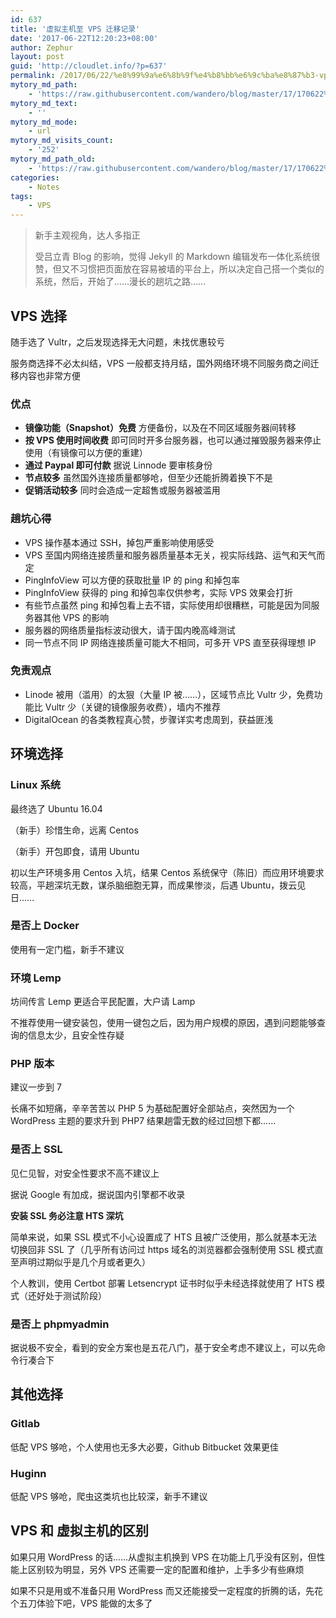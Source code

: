 ```yaml
---
id: 637
title: '虚拟主机至 VPS 迁移记录'
date: '2017-06-22T12:20:23+08:00'
author: Zephur
layout: post
guid: 'http://cloudlet.info/?p=637'
permalink: /2017/06/22/%e8%99%9a%e6%8b%9f%e4%b8%bb%e6%9c%ba%e8%87%b3-vps-%e8%bf%81%e7%a7%bb%e8%ae%b0%e5%bd%95/
mytory_md_path:
    - 'https://raw.githubusercontent.com/wandero/blog/master/17/170622%20%E8%99%9A%E6%8B%9F%E4%B8%BB%E6%9C%BA%E8%87%B3%20VPS%20%E8%BF%81%E7%A7%BB%E8%AE%B0%E5%BD%95.md'
mytory_md_text:
    - ''
mytory_md_mode:
    - url
mytory_md_visits_count:
    - '252'
mytory_md_path_old:
    - 'https://raw.githubusercontent.com/wandero/blog/master/17/170622%20%E8%99%9A%E6%8B%9F%E4%B8%BB%E6%9C%BA%E8%87%B3%20VPS%20%E8%BF%81%E7%A7%BB%E8%AE%B0%E5%BD%95.md'
categories:
    - Notes
tags:
    - VPS
---
```


> 新手主观视角，达人多指正
> 
> 受吕立青 Blog 的影响，觉得 Jekyll 的 Markdown 编辑发布一体化系统很赞，但又不习惯把页面放在容易被墙的平台上，所以决定自己搭一个类似的系统，然后，开始了……漫长的趟坑之路……

<!-- more -->

## VPS 选择

随手选了 Vultr，之后发现选择无大问题，未找优惠较亏

服务商选择不必太纠结，VPS 一般都支持月结，国外网络环境不同服务商之间迁移内容也非常方便

### 优点

- **镜像功能（Snapshot）免费** 方便备份，以及在不同区域服务器间转移
- **按 VPS 使用时间收费** 即可同时开多台服务器，也可以通过摧毁服务器来停止使用（有镜像可以方便的重建）
- **通过 Paypal 即可付款** 据说 Linnode 要审核身份
- **节点较多** 虽然国外连接质量都够呛，但至少还能折腾着换下不是
- **促销活动较多** 同时会造成一定超售或服务器被滥用

### 趟坑心得

- VPS 操作基本通过 SSH，掉包严重影响使用感受
- VPS 至国内网络连接质量和服务器质量基本无关，视实际线路、运气和天气而定
- PingInfoView 可以方便的获取批量 IP 的 ping 和掉包率
- PingInfoView 获得的 ping 和掉包率仅供参考，实际 VPS 效果会打折
- 有些节点虽然 ping 和掉包看上去不错，实际使用却很糟糕，可能是因为同服务器其他 VPS 的影响
- 服务器的网络质量指标波动很大，请于国内晚高峰测试
- 同一节点不同 IP 网络连接质量可能大不相同，可多开 VPS 直至获得理想 IP

### 免责观点

- Linode 被用（滥用）的太狠（大量 IP 被……），区域节点比 Vultr 少，免费功能比 Vultr 少（关键的镜像服务收费），墙内不推荐
- DigitalOcean 的各类教程真心赞，步骤详实考虑周到，获益匪浅

## 环境选择

### Linux 系统

最终选了 Ubuntu 16.04

（新手）珍惜生命，远离 Centos

（新手）开包即食，请用 Ubuntu

初以生产环境多用 Centos 入坑，结果 Centos 系统保守（陈旧）而应用环境要求较高，平趟深坑无数，谋杀脑细胞无算，而成果惨淡，后遇 Ubuntu，拨云见日……

### 是否上 Docker

使用有一定门槛，新手不建议

### 环境 Lemp

坊间传言 Lemp 更适合平民配置，大户请 Lamp

不推荐使用一键安装包，使用一键包之后，因为用户规模的原因，遇到问题能够查询的信息太少，且安全性存疑

### PHP 版本

建议一步到 7

长痛不如短痛，辛辛苦苦以 PHP 5 为基础配置好全部站点，突然因为一个 WordPress 主题的要求升到 PHP7 结果趟雷无数的经过回想下都……

### 是否上 SSL

见仁见智，对安全性要求不高不建议上

据说 Google 有加成，据说国内引擎都不收录

**安装 SSL 务必注意 HTS 深坑**

简单来说，如果 SSL 模式不小心设置成了 HTS 且被广泛使用，那么就基本无法切换回非 SSL 了（几乎所有访问过 https 域名的浏览器都会强制使用 SSL 模式直至声明过期似乎是几个月或者更久）

个人教训，使用 Certbot 部署 Letsencrypt 证书时似乎未经选择就使用了 HTS 模式（还好处于测试阶段）

### 是否上 phpmyadmin

据说极不安全，看到的安全方案也是五花八门，基于安全考虑不建议上，可以先命令行凑合下

## 其他选择

### Gitlab

低配 VPS 够呛，个人使用也无多大必要，Github Bitbucket 效果更佳

### Huginn

低配 VPS 够呛，爬虫这类坑也比较深，新手不建议

## VPS 和 虚拟主机的区别

如果只用 WordPress 的话……从虚拟主机换到 VPS 在功能上几乎没有区别，但性能上区别较为明显，另外 VPS 还需要一定的配置和维护，上手多少有些麻烦

如果不只是用或不准备只用 WordPress 而又还能接受一定程度的折腾的话，先花个五刀体验下吧，VPS 能做的太多了